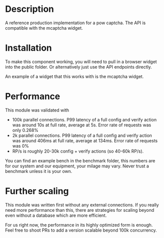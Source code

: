 # Description

A reference production implementation for a pow captcha.
The API is compatible with the mcaptcha widget.

# Installation

To make this component working, you will need to pull in a browser widget
into the public folder. Or alternatively just use the API endpoints directly.

An example of a widget that this works with is the mcaptcha widget.

# Performance

This module was validated with

- 100k parallel connections. P99 latency of a full
  config and verify action was around 10s at full rate,
  average at 5s.
  Error rate of requests was only 0.268%
- 2k parallel connections. P99 latency of a full
  config and verify action was around 406ms at full rate,
  average at 134ms.
  Error rate of requests was 0%
- RP/s is roughly 20-30k config + verify actions (so 40-60k RP/s).

You can find an example bench in the benchmark folder, this numbers
are for our system and our equipment, your milage may vary. Never trust
a benchmark unless it is your own.

# Further scaling

This module was written first without any external connections.
If you really need more performance than this, there are strategies
for scaling beyond even without a database which are more efficient.

For us right now, the performance in its highly optimized form is enough.
Feel free to shoot PRs to add a version scalable beyond 100k concurrency.
